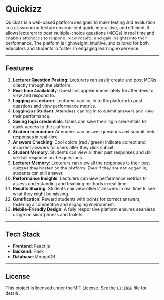 # Quickizz

Quickizz is a web-based platform designed to make testing and evaluation in a classroom or lecture environment quick, interactive, and efficient. It allows lecturers to post multiple-choice questions (MCQs) in real time and enables attendees to respond, view results, and gain insights into their performance. The platform is lightweight, intuitive, and tailored for both educators and students to foster an engaging learning experience.

---

## Features
1. **Lecturer Question Posting**: Lecturers can easily create and post MCQs directly through the platform.
1. **Real-time Availability**: Questions appear immediately for attendees to view and respond to.
1. **Logging as Lecturer**: Lecturers can log in to the platform to post questions and view performance metrics.
1. **Logging as Student**: Attendees can log in to submit answers and view their performance.
1. **Saving login credentials**: Users can save their login credentials for quick access to the platform.
1. **Student Interaction**: Attendees can answer questions and submit their responses in real-time.
1. **Answers Checking**: Cool colors (red / green) indicate correct and incorrect answers for users after they click submit.
1. **Student Memory**: Students can view all their past responses and still see full response on the questions.
1. **Lecturer Memory**: Lecturers can view all the responses to their past quizzes they hosted on the platform. Even if they are not logged in, students can still answer.
1. **Performance Insights**: Lecturers can view performance metrics to assess understanding and teaching methods in real time.
1. **Results Sharing**: Students can view others' answers in real time to see what they might be missing.
1. **Gamification**: Reward students with points for correct answers, fostering a competitive and engaging environment.
1. **Mobile-Friendly Design**: A fully responsive platform ensures seamless usage on smartphones and tablets.


---

## Tech Stack

- **Frontend**: React.js
- **Backend**: Flask
- **Database**: MongoDB

---

## License

This project is licensed under the MIT License. See the `LICENSE` file for details.

